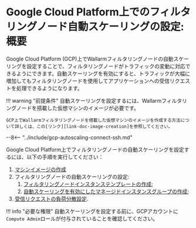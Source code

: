 [link-doc-image-creation]:              create-image.md
[link-doc-template-creation]:           creating-instance-template.md
[link-doc-managed-autoscaling-group]:   creating-autoscaling-group.md
[link-doc-lb-guide]:                    load-balancing-guide.md

# Google Cloud Platform上でのフィルタリングノード自動スケーリングの設定: 概要

Google Cloud Platform (GCP)上でWallarmフィルタリングノードの自動スケーリングを設定することで、フィルタリングノードがトラフィックの変動に対応できるようにできます。自動スケーリングを有効にすると、トラフィックが大幅に増加してもフィルタリングノードを使用してアプリケーションへの受信リクエストを処理できるようになります。

!!! warning "前提条件"
    自動スケーリングを設定するには、Wallarmフィルタリングノードを搭載した仮想マシンのイメージが必要です。
    
    GCP上でWallarmフィルタリングノードを搭載した仮想マシンのイメージを作成する方法について詳しくは、この[リンク][link-doc-image-creation]を参照してください。

--8<-- "../include/gcp-autoscaling-connect-ssh.md"

Google Cloud Platform上でフィルタリングノードの自動スケーリングを設定するには、以下の手順を実行してください：

1.  [マシンイメージの作成](create-image.md)
1.  フィルタリングノードの自動スケーリングの設定:
    1.  [フィルタリングノードインスタンステンプレートの作成][link-doc-template-creation];
    2.  [自動スケーリングを有効にしたマネージドインスタンスグループの作成][link-doc-managed-autoscaling-group];
1.  [受信リクエストの負荷分散設定][link-doc-lb-guide].

!!! info "必要な権限"
    自動スケーリングを設定する前に、GCPアカウントに`Compute Admin`ロールが付与されていることを確認してください。